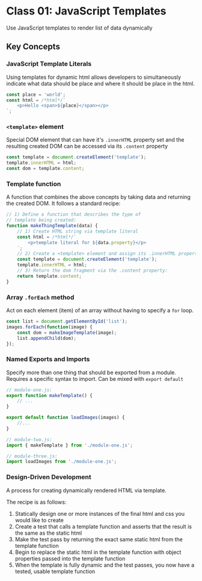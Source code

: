 Class 01: JavaScript Templates
===

Use JavaScript templates to render list of data dynamically

## Key Concepts

### JavaScript Template Literals

Using templates for dynamic html allows developers to simultaneously indicate what data should be place and where it should be place in the html.

```js
const place = 'world';
const html = /*html*/`
    <p>Hello <span>${place}</span></p>
`;
```

### `<template>` element

Special DOM element that can have it's `.innerHTML` property set and
the resulting created DOM can be accessed via its `.content` property

```js
const template = document.createElement('template');
template.innerHTML = html;
const dom = template.content;
```

### Template function

A function that combines the above concepts by taking data and
returning the created DOM. It follows a standard recipe:

```js
// 1) Define a function that describes the type of 
// template being created:
function makeThingTemplate(data) {
    // 1) Create HTML string via template literal
    const html = /*html*/`
        <p>template literal for ${data.property}</p>
    `;
    // 2) Create a <template> element and assign its .innerHTML property
    const template = document.createElement('template');
    template.innerHTML = html;
    // 3) Return the dom fragment via the .content property:
    return template.content;
}
```

### Array `.forEach` method

Act on each element (item) of an array without having to specify
a `for` loop.

```js
const list = document.getElementById('list');
images.forEach(function(image) {
    const dom = makeImageTemplate(image);
    list.appendChild(dom);
});
```

### Named Exports and Imports

Specify more than one thing that should be exported from a module. Requires 
a specific syntax to import. Can be mixed with `export default`

```js
// module-one.js:
export function makeTemplate() {
    // ...
}

export default function loadImages(images) {
    //...
}
```

```js
// module-two.js:
import { makeTemplate } from './module-one.js';
```

```js
// module-three.js:
import loadImages from './module-one.js';
```

### Design-Driven Development

A process for creating dynamically rendered HTML via template.

The recipe is as follows:

1. Statically design one or more instances of the final html
and css you would like to create
2. Create a test that calls a template function and asserts
that the result is the same as the static html
3. Make the test pass by returning the exact same static html 
from the template function
4. Begin to replace the static html in the template function with 
object properties passed into the template function
5. When the template is fully dynamic and the test passes, 
you now have a tested, usable template function 



